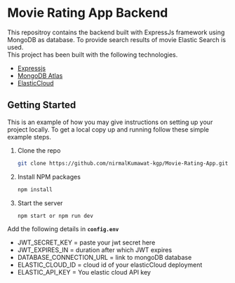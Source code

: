 # Movie Rating App Backend
This repositroy contains the backend built with ExpressJs framework using MongoDB as database. To provide search results of movie Elastic Search is used.
<br>
This project has been built with the following technologies.
* [Expressjs](https://expressjs.com/)
* [MongoDB Atlas](https://www.mongodb.com/atlas)
* [ElasticCloud](https://www.elastic.co/cloud/)

## Getting Started
This is an example of how you may give instructions on setting up your project locally. To get a local copy up and running follow these simple example steps.
<br>
1. Clone the repo
   ```sh
   git clone https://github.com/nirmalKumawat-kgp/Movie-Rating-App.git
   ```
2. Install NPM packages
   ```sh
   npm install
   ```
3. Start the server
   ```
   npm start or npm run dev
   ``` 

Add the following details in **`config.env`** <br>
 - JWT_SECRET_KEY = paste your jwt secret here
 - JWT_EXPIRES_IN = duration after which JWT expires
 - DATABASE_CONNECTION_URL = link to mongoDB database
 - ELASTIC_CLOUD_ID = cloud id of your elasticCloud deployment
 - ELASTIC_API_KEY = You elastic cloud API key
